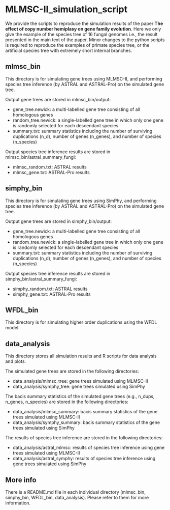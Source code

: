 # MLMSC-II_simulation_script
 
We provide the scripts to reproduce the simulation results of the paper **The effect of copy number hemiplasy on gene family evolution**. Here we only give the example of the species tree of 16 fungal genomes i.e., the result presented in the main text of the paper. Minor changes to the python scripts is required to reproduce the examples of primate species tree, or the artificial species tree with extremely short internal branches. 

## mlmsc_bin
This directory is for simulating gene trees using MLMSC-II, and performing species tree inference (by ASTRAL and ASTRAL-Pro) on the simulated gene tree.

Output gene trees are stored in mlmsc_bin/output:
* gene_tree.newick: a multi-labelled gene tree consisting of all homologous genes
* random_tree.newick: a single-labelled gene tree in which only one gene is randomly selected for each descendant species 
* summary.txt: summary statistics including the number of surviving duplications (n_d), number of genes (n_genes), and number of species (n_species)

Output species tree inference results are stored in mlmsc_bin/astral_summary_fungi:
* mlmsc_random.txt: ASTRAL results
* mlmsc_gene.txt: ASTRAL-Pro results

## simphy_bin
This directory is for simulating gene trees using SimPhy, and performing species tree inference (by ASTRAL and ASTRAL-Pro) on the simulated gene tree.

Output gene trees are stored in simphy_bin/output:
* gene_tree.newick: a multi-labelled gene tree consisting of all homologous genes
* random_tree.newick: a single-labelled gene tree in which only one gene is randomly selected for each descendant species 
* summary.txt: summary statistics including the number of surviving duplications (n_d), number of genes (n_genes), and number of species (n_species)

Output species tree inference results are stored in simphy_bin/astral_summary_fungi:
* simphy_random.txt: ASTRAL results
* simphy_gene.txt: ASTRAL-Pro results

## WFDL_bin
This directory is for simulating higher order duplications using the WFDL model.

## data_analysis
This directory stores all simulation results and R scripts for data analysis and plots.

The simulated gene trees are stored in the following directories:
* data_analysis/mlmsc_tree: gene trees simulated using MLMSC-II
* data_analysis/symphy_tree: gene trees simulated using SimPhy

The bacis summary statistics of the simulated gene trees (e.g., n_dups, n_genes, n_species) are stored in the following directories:
* data_analysis/mlmsc_summary: bacis summary statistics of the gene trees simulated using MLMSC-II
* data_analysis/symphy_summary: bacis summary statistics of the gene trees simulated using SimPhy

The results of species tree inference are stored in the following directories:
* data_analysis/astral_mlmsc: results of species tree inference using gene trees simulated using MLMSC-II
* data_analysis/astral_symphy: results of species tree inference using gene trees simulated using SimPhy

## More info
There is a README.md file in each individual directory (mlmsc_bin, simphy_bin, WFDL_bin, data_analysis). Please refer to them for more information.
